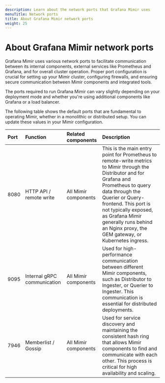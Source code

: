 ```yaml
---
description: Learn about the network ports that Grafana Mimir uses
menuTitle: Network ports
title: About Grafana Mimir network ports
weight: 25
---
```


<!-- Note: This topic is mounted in the GEM documentation. Ensure that all updates are also applicable to GEM. -->

# About Grafana Mimir network ports

Grafana Mimir uses various network ports to facilitate communication between its internal components, external services like Prometheus and Grafana, and for overall cluster operation. Proper port configuration is crucial for setting up your Mimir cluster, configuring firewalls, and ensuring secure communication between Mimir components and integrated tools.

The ports required to run Grafana Mimir can vary slightly depending on your deployment mode and whether you're using additional components like Grafana or a load balancer.

The following table shows the default ports that are fundamental to operating Mimir, whether in a monolithic or distributed setup. You can update these values in your Mimir configuration.

| Port | Function                    | Related components   | Description                                                                                                                                                                                                                                                                                                                 |
| :--- | :-------------------------- | :------------------- | :-------------------------------------------------------------------------------------------------------------------------------------------------------------------------------------------------------------------------------------------------------------------------------------------------------------------------- |
| 8080 | HTTP API / remote write     | All Mimir components | This is the main entry point for Prometheus to remote-write metrics to Mimir through the Distributor and for Grafana and Prometheus to query data through the Querier or Query-frontend. This port is not typically exposed, as Grafana Mimir generally runs behind an Nginx proxy, the GEM gateway, or Kubernetes ingress. |
| 9095 | Internal gRPC communication | All Mimir components | Used for high-performance communication between different Mimir components, such as Distributor to Ingester, or Querier to Ingester. This communication is essential for distributed deployments.                                                                                                                           |
| 7946 | Memberlist / Gossip         | All Mimir components | Used for service discovery and maintaining the consistent hash ring that allows Mimir components to find and communicate with each other. This process is critical for high availability and scaling.                                                                                                                       |

